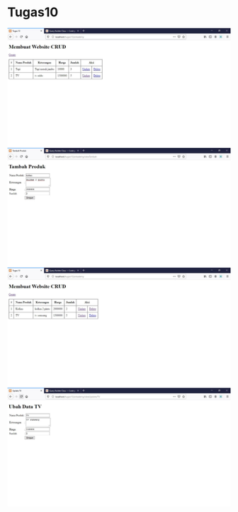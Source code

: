 # Tugas10
<img src="index.JPG">
<img src="create.JPG">
<img src="delete.JPG">
<img src="update.JPG">
